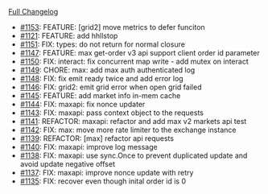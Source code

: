 [Full Changelog](https://github.com/c9s/bbgo/compare/v1.45.0...main)

 - [#1153](https://github.com/c9s/bbgo/pull/1153): FEATURE: [grid2] move metrics to defer funciton
 - [#1121](https://github.com/c9s/bbgo/pull/1121): FEATURE: add hhllstop
 - [#1151](https://github.com/c9s/bbgo/pull/1151): FIX: types: do not return for normal closure
 - [#1147](https://github.com/c9s/bbgo/pull/1147): FEATURE: max get-order v3 api support client order id parameter
 - [#1150](https://github.com/c9s/bbgo/pull/1150): FIX: interact: fix concurrent map write - add mutex on interact
 - [#1149](https://github.com/c9s/bbgo/pull/1149): CHORE: max: add max auth authenticated log
 - [#1148](https://github.com/c9s/bbgo/pull/1148): FIX: fix emit ready twice and add error log
 - [#1146](https://github.com/c9s/bbgo/pull/1146): FIX: grid2: emit grid error when open grid failed
 - [#1145](https://github.com/c9s/bbgo/pull/1145): FEATURE: add market info in-mem cache
 - [#1144](https://github.com/c9s/bbgo/pull/1144): FIX: maxapi: fix nonce updater
 - [#1143](https://github.com/c9s/bbgo/pull/1143): FIX: maxapi: pass context object to the requests
 - [#1141](https://github.com/c9s/bbgo/pull/1141): REFACTOR: maxapi: refactor and add max v2 markets api test
 - [#1142](https://github.com/c9s/bbgo/pull/1142): FIX: max: move more rate limiter to the exchange instance
 - [#1139](https://github.com/c9s/bbgo/pull/1139): REFACTOR: [max] refactor api requests
 - [#1140](https://github.com/c9s/bbgo/pull/1140): FIX: maxapi: improve log message
 - [#1138](https://github.com/c9s/bbgo/pull/1138): FIX: maxapi: use sync.Once to prevent duplicated update and avoid update negative offset
 - [#1137](https://github.com/c9s/bbgo/pull/1137): FIX: maxapi: improve nonce update with retry
 - [#1135](https://github.com/c9s/bbgo/pull/1135): FIX: recover even though inital order id is 0

